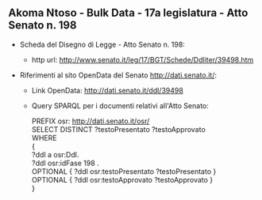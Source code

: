## Akoma Ntoso - Bulk Data - 17a legislatura - Atto Senato n. 198 ##

* Scheda del Disegno di Legge - Atto Senato n. 198:
	* http url: http://www.senato.it/leg/17/BGT/Schede/Ddliter/39498.htm

* Riferimenti al sito OpenData del Senato http://dati.senato.it/:
	* Link OpenData: http://dati.senato.it/ddl/39498
	* Query SPARQL per i documenti relativi all'Atto Senato:

        PREFIX osr: <http://dati.senato.it/osr/>  
		SELECT DISTINCT ?testoPresentato ?testoApprovato  
		WHERE  
		{  
		    ?ddl a osr:Ddl.  
		    ?ddl osr:idFase 198 .  
		    OPTIONAL { ?ddl osr:testoPresentato ?testoPresentato }  
		    OPTIONAL { ?ddl osr:testoApprovato ?testoApprovato }  
		}
		